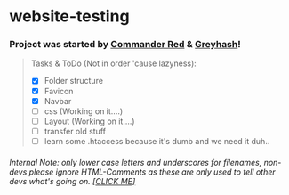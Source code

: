 # website-testing

### Project was started by [Commander Red](https://github.com/CommanderRedYT) & [Greyhash](https://github.com/Greyhash-dev)!



> Tasks & ToDo (Not in order 'cause lazyness):
>   - [x] Folder structure
>   - [x] Favicon
>   - [x] Navbar
>   - [ ] css (Working on it....)
>   - [ ] Layout (Working on it....)
>   - [ ] transfer old stuff
>   - [ ] learn some .htaccess because it's dumb and we need it duh..

###### Internal Note: only lower case letters and underscores for filenames, non-devs please ignore HTML-Comments as these are only used to tell other devs what's going on. [[CLICK ME]](https://creative-genius.github.io/website-testing)
